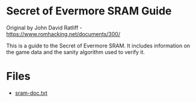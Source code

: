 # Secret of Evermore SRAM Guide

Original by John David Ratliff - https://www.romhacking.net/documents/300/

This is a guide to the Secret of Evermore SRAM. It includes information on the game data and the sanity algorithm used to verify it.

# Files

* [sram-doc.txt](sram-doc.txt)